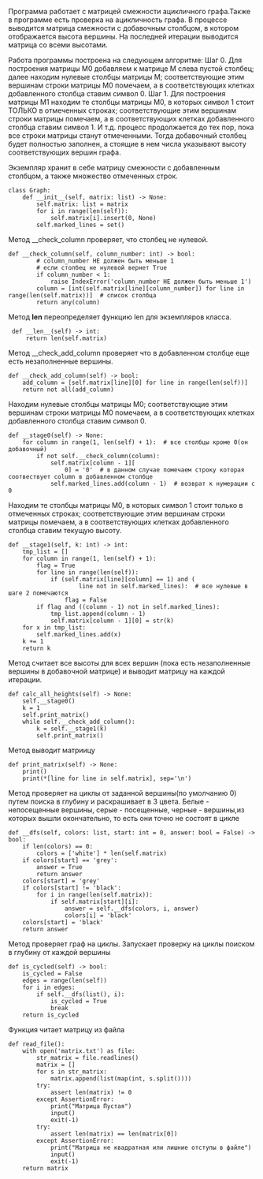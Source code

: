 Программа работает с матрицей смежности ацикличного графа.Также в программе есть проверка на ацикличность графа.
В процессе выводится матрица смежности с добавочным столбцом, в котором отображается высота вершины.
На последней итерации выводится матрица со всеми высотами.

Работа программы построена на следующем алгоритме:
Шаг 0. Для построения матрицы М0 добавляем к матрице М слева пустой столбец; далее находим нулевые столбцы матрицы М;
 соответствующие этим вершинам строки матрицы М0 помечаем, а в соответствующих клетках добавленного столбца ставим символ 0.
Шаг 1. Для построения матрицы М1 находим те столбцы матрицы М0, в которых символ 1 стоит ТОЛЬКО в отмеченных строках;
 соответствующие этим вершинам строки матрицы помечаем, а в соответствующих клетках добавленного столбца ставим символ 1.
И т.д. процесс продолжается до тех пор, пока все строки матрицы станут отмеченными.
Тогда добавочный столбец будет полностью заполнен, а стоящие в нем числа указывают высоту соответствующих вершин графа.

Экземпляр хранит в себе матрицу смежности с добавленным столбцом, а также множество отмеченных строк.

    class Graph:
        def __init__(self, matrix: list) -> None:
            self.matrix: list = matrix
            for i in range(len(self)):
                self.matrix[i].insert(0, None)
            self.marked_lines = set()


Метод __check_column проверяет, что столбец не нулевой.

    def __check_column(self, column_number: int) -> bool:
            # column_number НЕ должен быть меньше 1
            # если столбец не нулевой вернет True
            if column_number < 1:
                raise IndexError('column_number НЕ должен быть меньше 1')
            column = [int(self.matrix[line][column_number]) for line in range(len(self.matrix))]  # список столбца
            return any(column)

Метод __len__ переопределяет функцию len для экземпляров класса.

     def __len__(self) -> int:
         return len(self.matrix)

Метод __check_add_column проверяет что в добавленном столбце еще есть незаполненные вершины.

    def __check_add_column(self) -> bool:
        add_column = [self.matrix[line][0] for line in range(len(self))]
        return not all(add_column)


Находим нулевые столбцы матрицы М0;
 соответствующие этим вершинам строки матрицы М0 помечаем, а в соответствующих клетках добавленного столбца ставим символ 0.

    def __stage0(self) -> None:
        for column in range(1, len(self) + 1):  # все столбцы кроме 0(он добавочный)
            if not self.__check_column(column):
                self.matrix[column - 1][
                    0] = '0'  # в данном случае помечаем строку которая соотвествует column в добавленном столбце
                self.marked_lines.add(column - 1)  # возврат к нумерации с 0


Находим те столбцы матрицы М0, в которых символ 1 стоит только в отмеченных строках;
 соответствующие этим вершинам строки матрицы помечаем, а в соответствующих клетках добавленного столбца ставим текущую высоту.

    def __stage1(self, k: int) -> int:
        tmp_list = []
        for column in range(1, len(self) + 1):
            flag = True
            for line in range(len(self)):
                if (self.matrix[line][column] == 1) and (
                        line not in self.marked_lines):  # все нулевые в шаге 2 помечаются
                    flag = False
            if flag and ((column - 1) not in self.marked_lines):
                tmp_list.append(column - 1)
                self.matrix[column - 1][0] = str(k)
        for x in tmp_list:
            self.marked_lines.add(x)
        k += 1
        return k


Метод считает все высоты для всех вершин (пока есть незаполненные вершины в добавочной матрице) и выводит матрицу на каждой итерации.

    def calc_all_heights(self) -> None:
        self.__stage0()
        k = 1
        self.print_matrix()
        while self.__check_add_column():
            k = self.__stage1(k)
            self.print_matrix()


Метод выводит матриицу

    def print_matrix(self) -> None:
        print()
        print(*[line for line in self.matrix], sep='\n')


Метод проверяет на циклы от заданной вершины(по умолчанию 0) путем поиска в глубину и раскрашивает в 3 цвета. 
Белые - непосещенные вершины, серые - посещенные, черные -  вершины,из которых вышли окончательно, то есть они точно не состоят в цикле

    def __dfs(self, colors: list, start: int = 0, answer: bool = False) -> bool:
        if len(colors) == 0:
            colors = ['white'] * len(self.matrix)
        if colors[start] == 'grey':
            answer = True
            return answer
        colors[start] = 'grey'
        if colors[start] != 'black':
            for i in range(len(self.matrix)):
                if self.matrix[start][i]:
                    answer = self.__dfs(colors, i, answer)
                    colors[i] = 'black'
        colors[start] = 'black'
        return answer


Метод проверяет граф на циклы. Запускает проверку на циклы поиском в глубину от каждой вершины

    def is_cycled(self) -> bool:
        is_cycled = False
        edges = range(len(self))
        for i in edges:
            if self.__dfs(list(), i):
                is_cycled = True
                break
        return is_cycled


Функция читает матрицу из файла

    def read_file():
        with open('matrix.txt') as file:
            str_matrix = file.readlines()
            matrix = []
            for s in str_matrix:
                matrix.append(list(map(int, s.split())))
            try:
                assert len(matrix) != 0
            except AssertionError:
                print("Матрица Пустая")
                input()
                exit(-1)
            try:
                assert len(matrix) == len(matrix[0])
            except AssertionError:
                print("Матрица не квадратная или лишние отступы в файле")
                input()
                exit(-1)
        return matrix


